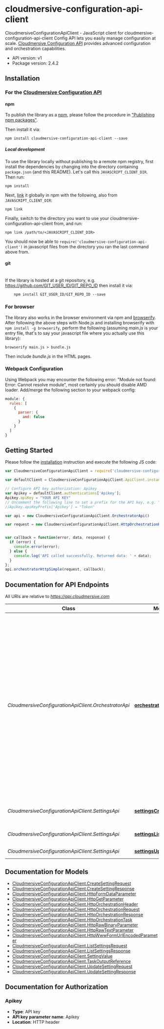 # cloudmersive-configuration-api-client

CloudmersiveConfigurationApiClient - JavaScript client for cloudmersive-configuration-api-client
Config API lets you easily manage configuration at scale.
[Cloudmersive Configuration API](https://www.cloudmersive.com/convert-api) provides advanced configuration and orchestration capabilities.

- API version: v1
- Package version: 2.4.2


## Installation

### For the [Cloudmersive Configuration API](https://www.cloudmersive.com/)

#### npm

To publish the library as a [npm](https://www.npmjs.com/),
please follow the procedure in ["Publishing npm packages"](https://docs.npmjs.com/getting-started/publishing-npm-packages).

Then install it via:

```shell
npm install cloudmersive-configuration-api-client --save
```

##### Local development

To use the library locally without publishing to a remote npm registry, first install the dependencies by changing 
into the directory containing `package.json` (and this README). Let's call this `JAVASCRIPT_CLIENT_DIR`. Then run:

```shell
npm install
```

Next, [link](https://docs.npmjs.com/cli/link) it globally in npm with the following, also from `JAVASCRIPT_CLIENT_DIR`:

```shell
npm link
```

Finally, switch to the directory you want to use your cloudmersive-configuration-api-client from, and run:

```shell
npm link /path/to/<JAVASCRIPT_CLIENT_DIR>
```

You should now be able to `require('cloudmersive-configuration-api-client')` in javascript files from the directory you ran the last 
command above from.

#### git
#
If the library is hosted at a git repository, e.g.
https://github.com/GIT_USER_ID/GIT_REPO_ID
then install it via:

```shell
    npm install GIT_USER_ID/GIT_REPO_ID --save
```

### For browser

The library also works in the browser environment via npm and [browserify](http://browserify.org/). After following
the above steps with Node.js and installing browserify with `npm install -g browserify`,
perform the following (assuming *main.js* is your entry file, that's to say your javascript file where you actually 
use this library):

```shell
browserify main.js > bundle.js
```

Then include *bundle.js* in the HTML pages.

### Webpack Configuration

Using Webpack you may encounter the following error: "Module not found: Error:
Cannot resolve module", most certainly you should disable AMD loader. Add/merge
the following section to your webpack config:

```javascript
module: {
  rules: [
    {
      parser: {
        amd: false
      }
    }
  ]
}
```

## Getting Started

Please follow the [installation](#installation) instruction and execute the following JS code:

```javascript
var CloudmersiveConfigurationApiClient = require('cloudmersive-configuration-api-client');

var defaultClient = CloudmersiveConfigurationApiClient.ApiClient.instance;

// Configure API key authorization: Apikey
var Apikey = defaultClient.authentications['Apikey'];
Apikey.apiKey = "YOUR API KEY"
// Uncomment the following line to set a prefix for the API key, e.g. "Token" (defaults to null)
//Apikey.apiKeyPrefix['Apikey'] = "Token"

var api = new CloudmersiveConfigurationApiClient.OrchestratorApi()

var request = new CloudmersiveConfigurationApiClient.HttpOrchestrationRequest(); // {HttpOrchestrationRequest} 


var callback = function(error, data, response) {
  if (error) {
    console.error(error);
  } else {
    console.log('API called successfully. Returned data: ' + data);
  }
};
api.orchestratorHttpSimple(request, callback);

```

## Documentation for API Endpoints

All URIs are relative to *https://api.cloudmersive.com*

Class | Method | HTTP request | Description
------------ | ------------- | ------------- | -------------
*CloudmersiveConfigurationApiClient.OrchestratorApi* | [**orchestratorHttpSimple**](docs/OrchestratorApi.md#orchestratorHttpSimple) | **POST** /config/orchestrator/http/simple | Orchestrate multiple HTTP API calls with a single API call in the order specified.  Call other Cloudmersive APIs or third party APIs.  For Cloudmersive APIs, the API Key will automatically propogate to the child calls without needing to be set explicitly.  Name each task and reference the output of a previous task in the inputs to a given task.
*CloudmersiveConfigurationApiClient.SettingsApi* | [**settingsCreateSetting**](docs/SettingsApi.md#settingsCreateSetting) | **POST** /config/settings/create | Create a setting in the specified bucket
*CloudmersiveConfigurationApiClient.SettingsApi* | [**settingsListSettings**](docs/SettingsApi.md#settingsListSettings) | **POST** /config/settings/list | Enumerate the settings in a bucket
*CloudmersiveConfigurationApiClient.SettingsApi* | [**settingsUpdateSetting**](docs/SettingsApi.md#settingsUpdateSetting) | **POST** /config/settings/update | Update a setting


## Documentation for Models

 - [CloudmersiveConfigurationApiClient.CreateSettingRequest](docs/CreateSettingRequest.md)
 - [CloudmersiveConfigurationApiClient.CreateSettingResponse](docs/CreateSettingResponse.md)
 - [CloudmersiveConfigurationApiClient.HttpFormDataParameter](docs/HttpFormDataParameter.md)
 - [CloudmersiveConfigurationApiClient.HttpGetParameter](docs/HttpGetParameter.md)
 - [CloudmersiveConfigurationApiClient.HttpOrchestrationHeader](docs/HttpOrchestrationHeader.md)
 - [CloudmersiveConfigurationApiClient.HttpOrchestrationRequest](docs/HttpOrchestrationRequest.md)
 - [CloudmersiveConfigurationApiClient.HttpOrchestrationResponse](docs/HttpOrchestrationResponse.md)
 - [CloudmersiveConfigurationApiClient.HttpOrchestrationTask](docs/HttpOrchestrationTask.md)
 - [CloudmersiveConfigurationApiClient.HttpRawBinaryParameter](docs/HttpRawBinaryParameter.md)
 - [CloudmersiveConfigurationApiClient.HttpRawTextParameter](docs/HttpRawTextParameter.md)
 - [CloudmersiveConfigurationApiClient.HttpWwwFormUrlEncodedParameter](docs/HttpWwwFormUrlEncodedParameter.md)
 - [CloudmersiveConfigurationApiClient.ListSettingsRequest](docs/ListSettingsRequest.md)
 - [CloudmersiveConfigurationApiClient.ListSettingsResponse](docs/ListSettingsResponse.md)
 - [CloudmersiveConfigurationApiClient.SettingValue](docs/SettingValue.md)
 - [CloudmersiveConfigurationApiClient.TaskOutputReference](docs/TaskOutputReference.md)
 - [CloudmersiveConfigurationApiClient.UpdateSettingRequest](docs/UpdateSettingRequest.md)
 - [CloudmersiveConfigurationApiClient.UpdateSettingResponse](docs/UpdateSettingResponse.md)


## Documentation for Authorization


### Apikey

- **Type**: API key
- **API key parameter name**: Apikey
- **Location**: HTTP header

